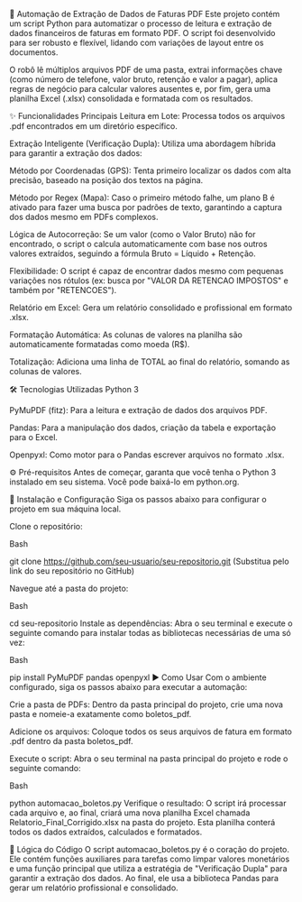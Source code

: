 
🤖 Automação de Extração de Dados de Faturas PDF
Este projeto contém um script Python para automatizar o processo de leitura e extração de dados financeiros de faturas em formato PDF. O script foi desenvolvido para ser robusto e flexível, lidando com variações de layout entre os documentos.

O robô lê múltiplos arquivos PDF de uma pasta, extrai informações chave (como número de telefone, valor bruto, retenção e valor a pagar), aplica regras de negócio para calcular valores ausentes e, por fim, gera uma planilha Excel (.xlsx) consolidada e formatada com os resultados.

✨ Funcionalidades Principais
Leitura em Lote: Processa todos os arquivos .pdf encontrados em um diretório específico.

Extração Inteligente (Verificação Dupla): Utiliza uma abordagem híbrida para garantir a extração dos dados:

Método por Coordenadas (GPS): Tenta primeiro localizar os dados com alta precisão, baseado na posição dos textos na página.

Método por Regex (Mapa): Caso o primeiro método falhe, um plano B é ativado para fazer uma busca por padrões de texto, garantindo a captura dos dados mesmo em PDFs complexos.

Lógica de Autocorreção: Se um valor (como o Valor Bruto) não for encontrado, o script o calcula automaticamente com base nos outros valores extraídos, seguindo a fórmula Bruto = Líquido + Retenção.

Flexibilidade: O script é capaz de encontrar dados mesmo com pequenas variações nos rótulos (ex: busca por "VALOR DA RETENCAO IMPOSTOS" e também por "RETENCOES").

Relatório em Excel: Gera um relatório consolidado e profissional em formato .xlsx.

Formatação Automática: As colunas de valores na planilha são automaticamente formatadas como moeda (R$).

Totalização: Adiciona uma linha de TOTAL ao final do relatório, somando as colunas de valores.

🛠️ Tecnologias Utilizadas
Python 3

PyMuPDF (fitz): Para a leitura e extração de dados dos arquivos PDF.

Pandas: Para a manipulação dos dados, criação da tabela e exportação para o Excel.

Openpyxl: Como motor para o Pandas escrever arquivos no formato .xlsx.

⚙️ Pré-requisitos
Antes de começar, garanta que você tenha o Python 3 instalado em seu sistema. Você pode baixá-lo em python.org.

🚀 Instalação e Configuração
Siga os passos abaixo para configurar o projeto em sua máquina local.

Clone o repositório:

Bash

git clone https://github.com/seu-usuario/seu-repositorio.git
(Substitua pelo link do seu repositório no GitHub)

Navegue até a pasta do projeto:

Bash

cd seu-repositorio
Instale as dependências:
Abra o seu terminal e execute o seguinte comando para instalar todas as bibliotecas necessárias de uma só vez:

Bash

pip install PyMuPDF pandas openpyxl
▶️ Como Usar
Com o ambiente configurado, siga os passos abaixo para executar a automação:

Crie a pasta de PDFs: Dentro da pasta principal do projeto, crie uma nova pasta e nomeie-a exatamente como boletos_pdf.

Adicione os arquivos: Coloque todos os seus arquivos de fatura em formato .pdf dentro da pasta boletos_pdf.

Execute o script: Abra o seu terminal na pasta principal do projeto e rode o seguinte comando:

Bash

python automacao_boletos.py
Verifique o resultado: O script irá processar cada arquivo e, ao final, criará uma nova planilha Excel chamada Relatorio_Final_Corrigido.xlsx na pasta do projeto. Esta planilha conterá todos os dados extraídos, calculados e formatados.

🧠 Lógica do Código
O script automacao_boletos.py é o coração do projeto. Ele contém funções auxiliares para tarefas como limpar valores monetários e uma função principal que utiliza a estratégia de "Verificação Dupla" para garantir a extração dos dados. Ao final, ele usa a biblioteca Pandas para gerar um relatório profissional e consolidado.


